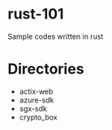 # rust-101
Sample codes written in rust

# Directories
- actix-web
- azure-sdk
- sgx-sdk
- crypto_box
